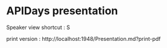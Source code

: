 # APIDays presentation

Speaker view shortcut : S

print version : http://localhost:1948/Presentation.md?print-pdf